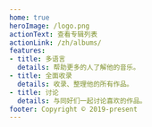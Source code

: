 ```yaml
---
home: true
heroImage: /logo.png
actionText: 查看专辑列表
actionLink: /zh/albums/
features:
- title: 多语言
  details: 帮助更多的人了解他的音乐。
- title: 全面收录
  details: 收录、整理他的所有作品。
- title: 讨论
  details: 与同好们一起讨论喜欢的作品。
footer: Copyright © 2019-present
---
```

